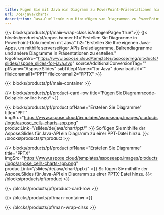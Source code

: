 ```yaml
---
title: Fügen Sie mit Java ein Diagramm zu PowerPoint-Präsentationen hinzu
url: /de/java/chart/
description: Java-Quellcode zum Hinzufügen von Diagrammen zu PowerPoint-Präsentationen
---
```


{{< blocks/products/pf/main-wrap-class isAutogenPage="true">}}
{{< blocks/products/pf/upper-banner h1="Erstellen Sie Diagramme in PowerPoint-Dokumenten mit Java" h2="Erstellen Sie Ihre eigenen Java-Apps, um mithilfe serverseitiger APIs Kreisdiagramme, Balkendiagramme und andere Diagramme in Präsentationen zu erstellen." logoImageSrc="https://www.aspose.cloud/templates/aspose/img/products/slides/aspose_slides-for-java.svg" sourceAdditionalConversionTag="" pfName="Aspose.Slides" subTitlepfName="for Java" downloadUrl="" fileiconsmall1="PPT" fileiconsmall2="PPTX" >}}

{{< blocks/products/pf/main-container >}}

{{< blocks/products/pf/product-card-row title="Fügen Sie Diagrammcode-Beispiele online hinzu" >}}

{{< blocks/products/pf/product pfName="Erstellen Sie Diagramme" title="PPT" imgSrc="https://www.aspose.cloud/templates/asposeapp/images/products/logo/aspose_cells-charts-app.png" productLink="/slides/de/java/chart/ppt/" >}}
So fügen Sie mithilfe der Aspose.Slides für Java-API ein Diagramm zu einer PPT-Datei hinzu.
{{< /blocks/products/pf/product >}}

{{< blocks/products/pf/product pfName="Erstellen Sie Diagramme" title="PPTX" imgSrc="https://www.aspose.cloud/templates/asposeapp/images/products/logo/aspose_cells-charts-app.png" productLink="/slides/de/java/chart/pptx/" >}}
So fügen Sie mithilfe der Aspose.Slides für Java-API ein Diagramm zu einer PPTX-Datei hinzu.
{{< /blocks/products/pf/product >}}



{{< /blocks/products/pf/product-card-row >}}

{{< /blocks/products/pf/main-container >}}
    
{{< /blocks/products/pf/main-wrap-class >}}